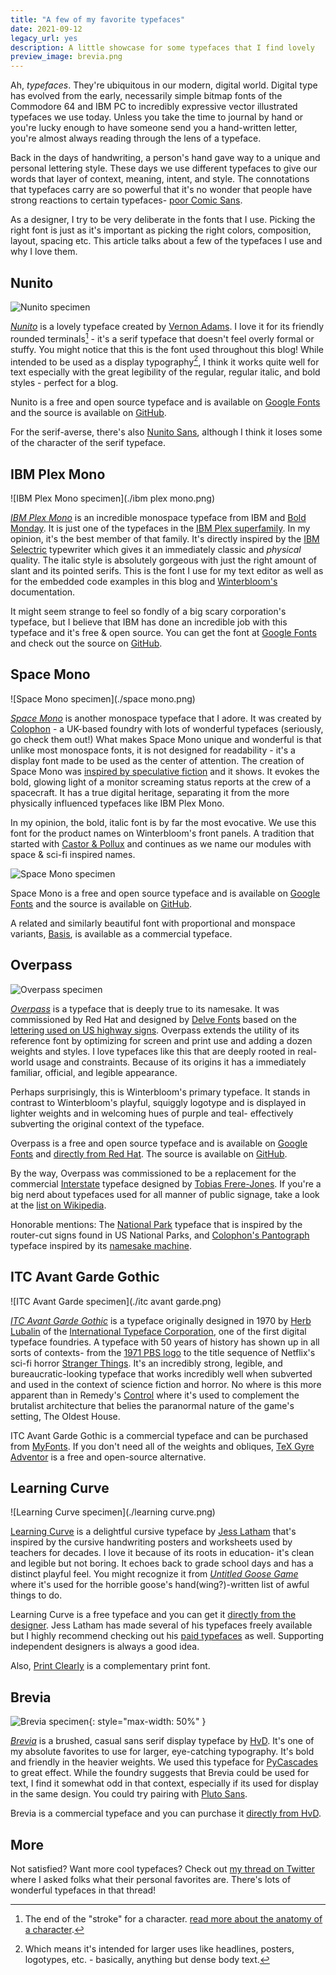 ```yaml
---
title: "A few of my favorite typefaces"
date: 2021-09-12
legacy_url: yes
description: A little showcase for some typefaces that I find lovely
preview_image: brevia.png
---
```


Ah, *typefaces*. They're ubiquitous in our modern, digital world. Digital type has evolved from the early, necessarily simple bitmap fonts of the Commodore 64 and IBM PC to incredibly expressive vector illustrated typefaces we use today. Unless you take the time to journal by hand or you're lucky enough to have someone send you a hand-written letter, you're almost always reading through the lens of a typeface.

Back in the days of handwriting, a person's hand gave way to a unique and personal lettering style. These days we use different typefaces to give our words that layer of context, meaning, intent, and style. The connotations that typefaces carry are so powerful that it's no wonder that people have strong reactions to certain typefaces- [poor Comic Sans](https://en.wikipedia.org/wiki/Comic_Sans#Defense).

As a designer, I try to be very deliberate in the fonts that I use. Picking the right font is just as it's important as picking the right colors, composition, layout, spacing etc. This article talks about a few of the typefaces I use and why I love them.

## Nunito

![Nunito specimen](./nunito.png)

[*Nunito*](https://fonts.google.com/specimen/Nunito) is a lovely typeface created by [Vernon Adams](http://sansoxygen.com/). I love it for its friendly rounded terminals[^terminals] - it's a serif typeface that doesn't feel overly formal or stuffy. You might notice that this is the font used throughout this blog! While intended to be used as a display typography[^display], I think it works quite well for text especially with the great legibility of the regular, regular italic, and bold styles - perfect for a blog.

Nunito is a free and open source typeface and is available on [Google Fonts](https://fonts.google.com/specimen/Nunito) and the source is available on [GitHub](https://github.com/googlefonts/nunito).

For the serif-averse, there's also [Nunito Sans](https://fonts.google.com/specimen/Nunito+Sans), although I think it loses some of the character of the serif typeface.

[^terminals]: The end of the "stroke" for a character. [read more about the anatomy of a character](https://www.fonts.com/content/learning/fontology/level-1/type-anatomy/anatomy).
[^display]: Which means it's intended for larger uses like headlines, posters, logotypes, etc. - basically, anything but dense body text.

## IBM Plex Mono

![IBM Plex Mono specimen](./ibm plex mono.png)

[*IBM Plex Mono*](https://www.ibm.com/plex/plexness/#mono-for-coding) is an incredible monospace typeface from IBM and [Bold Monday](https://boldmonday.com/). It is just one of the typefaces in the [IBM Plex superfamily](https://en.wikipedia.org/wiki/IBM_Plex). In my opinion, it's the best member of that family. It's directly inspired by the [IBM Selectric](https://en.wikipedia.org/wiki/IBM_Selectric_typewriter) typewriter which gives it an immediately classic and *physical* quality. The italic style is absolutely gorgeous with just the right amount of slant and its pointed serifs. This is the font I use for my text editor as well as for the embedded code examples in this blog and [Winterbloom's](https://winterbloom.com) documentation.

It might seem strange to feel so fondly of a big scary corporation's typeface, but I believe that IBM has done an incredible job with this typeface and it's free & open source. You can get the font at [Google Fonts](https://fonts.google.com/specimen/IBM+Plex+Mono) and check out the source on [GitHub](https://github.com/IBM/plex/).

## Space Mono

![Space Mono specimen](./space mono.png)

[*Space Mono*](https://www.colophon-foundry.org/custom/spacemono/) is another monospace typeface that I adore. It was created by [Colophon](https://www.colophon-foundry.org/about/) - a UK-based foundry with lots of wonderful typefaces (seriously, go check them out!) What makes Space Mono unique and wonderful is that unlike most monospace fonts, it is not designed for readability - it's a display font made to be used as the center of attention. The creation of Space Mono was [inspired by speculative fiction](https://medium.com/google-design/introducing-space-mono-a-new-monospaced-typeface-by-colophon-foundry-for-google-fonts-84367eac6dfb) and it shows. It evokes the bold, glowing light of a monitor screaming status reports at the crew of a spacecraft. It has a true digital heritage, separating it from the more physically influenced typefaces like IBM Plex Mono.

In my opinion, the bold, italic font is by far the most evocative. We use this font for the product names on Winterbloom's front panels. A tradition that started with [Castor & Pollux]() and continues as we name our modules with space & sci-fi inspired names.

![Space Mono specimen](./cp-hand.jpg)

Space Mono is a free and open source typeface and is available on [Google Fonts](https://fonts.google.com/specimen/Space+Mono) and the source is available on [GitHub](https://github.com/googlefonts/spacemono).

A related and similarly beautiful font with proportional and monspace variants, [Basis](https://www.colophon-foundry.org/typefaces/basis-grotesque/), is available as a commercial typeface.

## Overpass

![Overpass specimen](./overpass.png)

[*Overpass*](http://overpassfont.org/) is a typeface that is deeply true to its namesake. It was commissioned by Red Hat and designed by [Delve Fonts](https://delvefonts.com/) based on the [lettering used on US highway signs](https://en.wikipedia.org/wiki/Highway_Gothic). Overpass extends the utility of its reference font by optimizing for screen and print use and adding a dozen weights and styles. I love typefaces like this that are deeply rooted in real-world usage and constraints. Because of its origins it has a immediately familiar, official, and legible appearance.

Perhaps surprisingly, this is Winterbloom's primary typeface. It stands in contrast to Winterbloom's playful, squiggly logotype and is displayed in lighter weights and in welcoming hues of purple and teal- effectively subverting the original context of the typeface.

Overpass is a free and open source typeface and is available on [Google Fonts](https://fonts.google.com/specimen/Overpass) and [directly from Red Hat](http://overpassfont.org/). The source is available on [GitHub](https://github.com/RedHatOfficial/Overpass).

By the way, Overpass was commissioned to be a replacement for the commercial [Interstate](https://en.wikipedia.org/wiki/Interstate_(typeface)) typeface designed by [Tobias Frere-Jones](https://frerejones.com/). If you're a big nerd about typefaces used for all manner of public signage, take a look at the [list on Wikipedia](https://en.wikipedia.org/wiki/List_of_public_signage_typefaces).

Honorable mentions: The [National Park](https://nationalparktypeface.com/) typeface that is inspired by the router-cut signs found in US National Parks, and [Colophon's Pantograph](https://www.colophon-foundry.org/typefaces/pantograph/) typeface inspired by its [namesake machine](https://en.wikipedia.org/wiki/Pantograph).

## ITC Avant Garde Gothic

![ITC Avant Garde specimen](./itc avant garde.png)

[*ITC Avant Garde Gothic*](https://en.wikipedia.org/wiki/ITC_Avant_Garde) is a typeface originally designed in 1970 by [Herb Lubalin](https://en.wikipedia.org/wiki/Herb_Lubalin) of the [International Typeface Corporation](https://en.wikipedia.org/wiki/International_Typeface_Corporation), one of the first digital typeface foundries. A typeface with 50 years of history has shown up in all sorts of contexts- from the [1971 PBS logo](https://en.wikipedia.org/wiki/File:PBS_1971_id.svg) to the title sequence of Netflix's sci-fi horror [Stranger Things](https://www.youtube.com/watch?v=IuHOAP03V6k). It's an incredibly strong, legible, and bureaucratic-looking typeface that works incredibly well when subverted and used in the context of science fiction and horror. No where is this more apparent than in Remedy's [Control](https://controlgame.com) where it's used to complement the brutalist architecture that belies the paranormal nature of the game's setting, The Oldest House.

ITC Avant Garde Gothic is a commercial typeface and can be purchased from [MyFonts](https://www.myfonts.com/fonts/itc/avant-garde-gothic). If you don't need all of the weights and obliques, [TeX Gyre Adventor](http://www.gust.org.pl/projects/e-foundry/tex-gyre/adventor/index_html) is a free and open-source alternative.


## Learning Curve

![Learning Curve specimen](./learning curve.png)

[Learning Curve](https://www.bvfonts.com/fonts/details.php?id=76) is a delightful cursive typeface by [Jess Latham](https://www.bvfonts.com/about.php) that's inspired by the cursive handwriting posters and worksheets used by teachers for decades. I love it because of its roots in education- it's clean and legible but not boring. It echoes back to grade school days and has a distinct playful feel. You might recognize it from [*Untitled Goose Game*](https://goose.game/credits/) where it's used for the horrible goose's hand(wing?)-written list of awful things to do.

Learning Curve is a free typeface and you can get it [directly from the designer](https://www.bvfonts.com/fonts/details.php?id=76). Jess Latham has made several of his typefaces freely available but I highly recommend checking out his [paid typefaces](https://www.bvfonts.com/fonts/fonts.php?show=pay) as well. Supporting independent designers is always a good idea.

Also, [Print Clearly](https://www.bvfonts.com/fonts/details.php?id=45) is a complementary print font.


## Brevia

![Brevia specimen](./brevia.png){: style="max-width: 50%" }

[*Brevia*](https://www.hvdfonts.com/fonts/brevia) is a brushed, casual sans serif display typeface by [HvD](https://www.hvdfonts.com/). It's one of my absolute favorites to use for larger, eye-catching typography. It's bold and friendly in the heavier weights. We used this typeface for [PyCascades]() to great effect. While the foundry suggests that Brevia could be used for text, I find it somewhat odd in that context, especially if its used for display in the same design. You could try pairing with [Pluto Sans](https://www.hvdfonts.com/fonts/pluto-sans).

Brevia is a commercial typeface and you can purchase it [directly from HvD](https://www.hvdfonts.com/fonts/brevia).

## More

Not satisfied? Want more cool typefaces? Check out [my thread on Twitter](https://twitter.com/theavalkyrie/status/1396472198437744648) where I asked folks what their personal favorites are. There's lots of wonderful typefaces in that thread!
